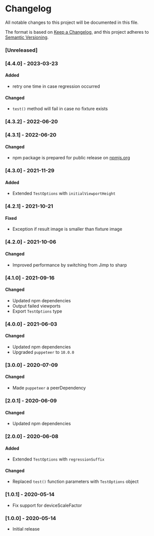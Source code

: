# Changelog

All notable changes to this project will be documented in this file.

The format is based on [Keep a Changelog](https://keepachangelog.com/en/1.0.0/), and this project adheres to [Semantic Versioning](https://semver.org/spec/v2.0.0.html).

### [Unreleased]

### [4.4.0] - 2023-03-23

#### Added

- retry one time in case regression occurred

#### Changed

- `test()` method will fail in case no fixture exists

### [4.3.2] - 2022-06-20

### [4.3.1] - 2022-06-20

#### Changed

- npm package is prepared for public release on [npmjs.org](https://npmjs.com)

### [4.3.0] - 2021-11-29

#### Added

- Extended `TestOptions` with `initialViewportHeight`

### [4.2.1] - 2021-10-21

#### Fixed

- Exception if result image is smaller than fixture image

### [4.2.0] - 2021-10-06

#### Changed

- Improved performance by switching from Jimp to sharp

### [4.1.0] - 2021-09-16

#### Changed

- Updated npm dependencies
- Output failed viewports
- Export `TestOptions` type

### [4.0.0] - 2021-06-03

#### Changed

- Updated npm dependencies
- Upgraded `puppeteer` to `10.0.0`

### [3.0.0] - 2020-07-09

#### Changed

- Made `puppeteer` a peerDependency

### [2.0.1] - 2020-06-09

#### Changed

- Updated npm dependencies

### [2.0.0] - 2020-06-08

#### Added

- Extended `TestOptions` with `regressionSuffix`

#### Changed

- Replaced `test()` function parameters with `TestOptions` object

### [1.0.1] - 2020-05-14

- Fix support for deviceScaleFactor

### [1.0.0] - 2020-05-14

- Initial release
